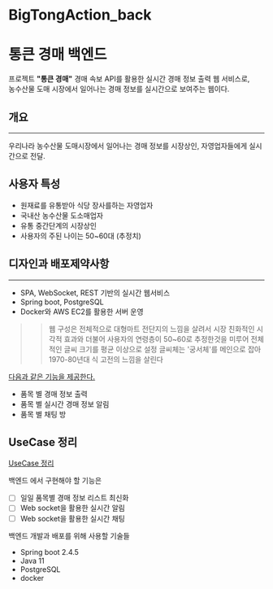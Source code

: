 # BigTongAction_back
# 통큰 경매 백엔드 

프로젝트 **"통큰 경매"**
경매 속보 API를 활용한 실시간 경매 정보 출력 웹 서비스로,<br>
농수산물 도매 시장에서 일어나는 경매 정보를 실시간으로 보여주는 웹이다. <br>

## 개요
---
 우리나라 농수산물 도매시장에서 일어나는 경매 정보를 
 시장상인, 자영업자들에게 실시간으로 전달.

## 사용자 특성
- 원재료를 유통받아 식당 장사를하는 자영업자
 - 국내산 농수산물 도소매업자
 - 유통 중간단계의 시장상인
 - 사용자의 주된 나이는 50~60대 (추정치)

## 디자인과 배포제약사항
---
- SPA, WebSocket, REST 기반의 실시간 웹서비스
- Spring boot, PostgreSQL
- Docker와 AWS EC2를 활용한 서버 운영

>> 웹 구성은 전체적으로 대형마트 전단지의 느낌을 살려서
>> 시장 친화적인 시각적 효과와
>> 더불어 사용자의 연령층이 50~60로 추정한것을 미루어
>> 전체적인 글씨 크기를 평균 이상으로 설정
>> 글씨체는 '궁서체'를 메인으로 잡아
>> 1970-80년대 식 고전의 느낌을 살린다

<u>다음과 같은 기능을 제공한다.</u>

  - 품목 별 경매 정보 출력
  - 품목 별 실시간 경매 정보 알림
  - 품목 별 채팅 방

## UseCase 정리
 <a href src="https://github.com/CodingWasabi/BigTongAction_back/wiki/UseCase-정리">UseCase 정리</a>

백엔드 에서 구현해야 할 기능은
- [ ] 일일 품목별 경매 정보 리스트 최신화
- [ ] Web socket을 활용한 실시간 알림
- [ ] Web socket을 활용한 실시간 채팅

백엔드 개발과 배포를 위해 사용할 기술들

  - Spring boot 2.4.5
  - Java 11
  - PostgreSQL
  - docker
